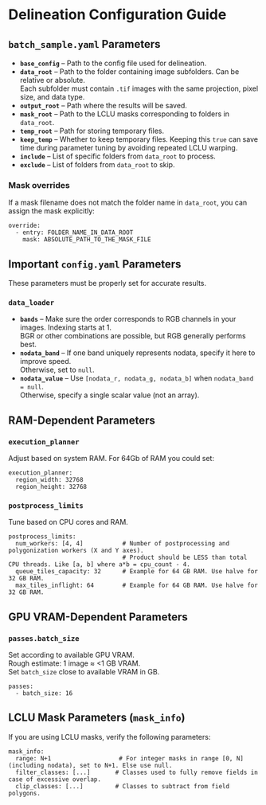 # Delineation Configuration Guide

## `batch_sample.yaml` Parameters

- **`base_config`** – Path to the config file used for delineation.
- **`data_root`** – Path to the folder containing image subfolders. Can be relative or absolute.  
  Each subfolder must contain `.tif` images with the same projection, pixel size, and data type.
- **`output_root`** – Path where the results will be saved.
- **`mask_root`** – Path to the LCLU masks corresponding to folders in `data_root`.
- **`temp_root`** – Path for storing temporary files.
- **`keep_temp`** – Whether to keep temporary files. Keeping this `true` can save time during parameter tuning by avoiding repeated LCLU warping.
- **`include`** – List of specific folders from `data_root` to process.
- **`exclude`** – List of folders from `data_root` to skip.

### Mask overrides

If a mask filename does not match the folder name in `data_root`, you can assign the mask explicitly:

    override:
      - entry: FOLDER_NAME_IN_DATA_ROOT
        mask: ABSOLUTE_PATH_TO_THE_MASK_FILE

## Important `config.yaml` Parameters

These parameters must be properly set for accurate results.

### `data_loader`

- **`bands`** – Make sure the order corresponds to RGB channels in your images. Indexing starts at 1.  
  BGR or other combinations are possible, but RGB generally performs best.
- **`nodata_band`** – If one band uniquely represents nodata, specify it here to improve speed.  
  Otherwise, set to `null`.
- **`nodata_value`** – Use `[nodata_r, nodata_g, nodata_b]` when `nodata_band = null`.  
  Otherwise, specify a single scalar value (not an array).

## RAM-Dependent Parameters

### `execution_planner`

Adjust based on system RAM. For 64Gb of RAM you could set:

    execution_planner:
      region_width: 32768
      region_height: 32768

### `postprocess_limits`

Tune based on CPU cores and RAM.

    postprocess_limits:
      num_workers: [4, 4]           # Number of postprocessing and polygonization workers (X and Y axes). 
                                    # Product should be LESS than total CPU threads. Like [a, b] where a*b = cpu_count - 4.
      queue_tiles_capacity: 32      # Example for 64 GB RAM. Use halve for 32 GB RAM.
      max_tiles_inflight: 64        # Example for 64 GB RAM. Use halve for 32 GB RAM.


## GPU VRAM-Dependent Parameters

### `passes.batch_size`

Set according to available GPU VRAM.  
Rough estimate: 1 image ≈ <1 GB VRAM.  
Set `batch_size` close to available VRAM in GB.

    passes:
      - batch_size: 16

## LCLU Mask Parameters (`mask_info`)

If you are using LCLU masks, verify the following parameters:

    mask_info:
      range: N+1                   # For integer masks in range [0, N] (including nodata), set to N+1. Else use null.
      filter_classes: [...]       # Classes used to fully remove fields in case of excessive overlap.
      clip_classes: [...]         # Classes to subtract from field polygons.